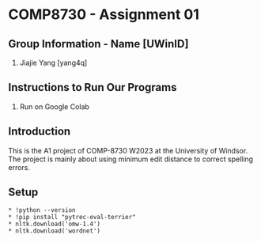 # COMP8730 - Assignment 01
## Group Information - Name [UWinID]
1. Jiajie Yang [yang4q]

## Instructions to Run Our Programs
1. Run on Google Colab


## Introduction
This is the A1 project of COMP-8730 W2023 at the University of Windsor. The project is mainly about using minimum edit distance to correct spelling errors.

## Setup
    * !python --version
    * !pip install "pytrec-eval-terrier"
    * nltk.download('omw-1.4')
    * nltk.download('wordnet')


